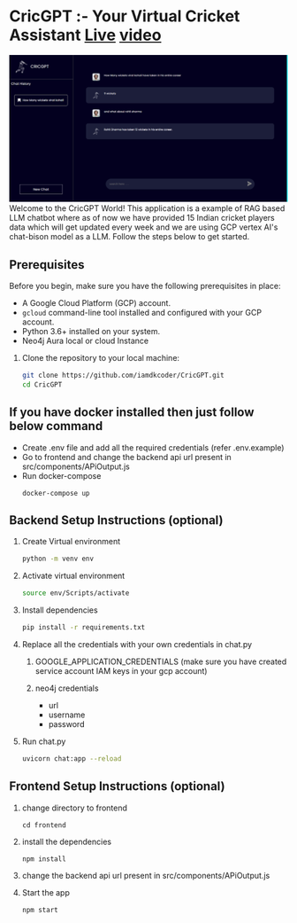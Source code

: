 # CricGPT :- Your Virtual Cricket Assistant [Live](https://smart-portfolio-401206.de.r.appspot.com/)  [video](https://youtu.be/FRygu3yEf1M?si=bQ51Dt3RmGfkerq0)
<img src="Images/CricGPT.png" >
Welcome to the CricGPT World! This application is a example of RAG based LLM chatbot where as of now we have provided 15 Indian cricket players data which will get updated every week and we are using GCP vertex AI's chat-bison model as a LLM. Follow the steps below to get started.

## Prerequisites

Before you begin, make sure you have the following prerequisites in place:

- A Google Cloud Platform (GCP) account.
- `gcloud` command-line tool installed and configured with your GCP account.
- Python 3.6+ installed on your system.
- Neo4j Aura local or cloud Instance

1. Clone the repository to your local machine:

   ```bash
   git clone https://github.com/iamdkcoder/CricGPT.git
   cd CricGPT

## If you have docker installed then just follow below command
   - Create .env file and add all the required credentials (refer .env.example)
   - Go to frontend and change the backend api url present in src/components/APiOutput.js
   - Run docker-compose 
      ```
      docker-compose up
      ```

## Backend Setup Instructions (optional)



1. Create Virtual environment
   ```bash
   python -m venv env

2. Activate virtual environment
   ```bash
   source env/Scripts/activate

3. Install dependencies
   ```bash
   pip install -r requirements.txt

4. Replace all the credentials with your own credentials in chat.py

   1. GOOGLE_APPLICATION_CREDENTIALS (make sure you have created service account IAM keys in your gcp account)

   2. neo4j credentials
      - url
      - username
      - password

5. Run chat.py
   ```bash
   uvicorn chat:app --reload

## Frontend Setup Instructions (optional)
1. change directory to frontend

   ```
   cd frontend
   ```
2. install the dependencies

   ```
   npm install
   ```

3. change the backend api url present in src/components/APiOutput.js

4. Start the app
   ```
   npm start
   ```
